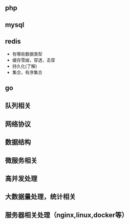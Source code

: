 ## php

## mysql

## redis

- 有哪些数据类型
- 缓存雪崩，穿透，击穿
- 持久化(了解)
- 集合，有序集合

## go

## 队列相关

## 网络协议

## 数据结构

## 微服务相关

## 高并发处理

## 大数据量处理，统计相关

## 服务器相关处理（nginx,linux,docker等）